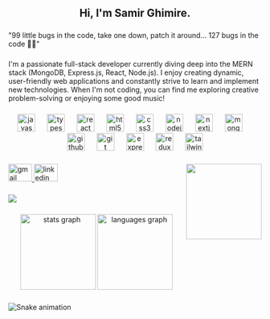 <h2 align="center">Hi, I'm Samir Ghimire.</h2>

###

<p align="left">"99 little bugs in the code, take one down, patch it around… 127 bugs in the code 🐞🎵"</p>

###

<p align="left">I'm a passionate full-stack developer currently diving deep into the MERN stack (MongoDB, Express.js, React, Node.js). I enjoy creating dynamic, user-friendly web applications and constantly strive to learn and implement new technologies. When I'm not coding, you can find me exploring creative problem-solving or enjoying some good music!</p>

###

<div align="center">
  <img src="https://skillicons.dev/icons?i=js" height="35" alt="javascript logo"  />
  <img width="16" />
  <img src="https://skillicons.dev/icons?i=ts" height="35" alt="typescript logo"  />
  <img width="16" />
  <img src="https://skillicons.dev/icons?i=react" height="35" alt="react logo"  />
  <img width="16" />
  <img src="https://skillicons.dev/icons?i=html" height="35" alt="html5 logo"  />
  <img width="16" />
  <img src="https://skillicons.dev/icons?i=css" height="35" alt="css3 logo"  />
  <img width="16" />
  <img src="https://skillicons.dev/icons?i=nodejs" height="35" alt="nodejs logo"  />
  <img width="16" />
  <img src="https://skillicons.dev/icons?i=nextjs" height="35" alt="nextjs logo"  />
  <img width="16" />
  <img src="https://cdn.simpleicons.org/mongodb/47A248" height="35" alt="mongodb logo"  />
  <img width="16" />
  <img src="https://skillicons.dev/icons?i=github" height="35" alt="github logo"  />
  <img width="16" />
  <img src="https://skillicons.dev/icons?i=git" height="35" alt="git logo"  />
  <img width="16" />
  <img src="https://skillicons.dev/icons?i=express" height="35" alt="express logo"  />
  <img width="16" />
  <img src="https://skillicons.dev/icons?i=redux" height="35" alt="redux logo"  />
  <img width="16" />
  <img src="https://cdn.simpleicons.org/tailwindcss/06B6D4" height="35" alt="tailwindcss logo"  />
</div>

###

<img align="right" height="150" src="https://media1.tenor.com/m/1CnFSvfLeLsAAAAC/bug-programmer.gif"  />

###

<div align="left">
  <a href="samirghimire9841@gmail.com" target="_blank">
    <img src="https://raw.githubusercontent.com/maurodesouza/profile-readme-generator/master/src/assets/icons/social/gmail/default.svg" width="47" height="35" alt="gmail logo"  />
  </a>
  <a href="https://www.linkedin.com/in/samir-ghimire-5a0b23331/" target="_blank">
    <img src="https://raw.githubusercontent.com/maurodesouza/profile-readme-generator/master/src/assets/icons/social/linkedin/default.svg" width="47" height="35" alt="linkedin logo"  />
  </a>
</div>

###

<div align="left">
  <img src="https://profile-counter.glitch.me/Samirghimire-5/count.svg?"  />
</div>

###

<div align="center">
  <img src="https://github-readme-stats.vercel.app/api?username=Samirghimire-5&hide_title=false&hide_rank=false&show_icons=true&include_all_commits=true&count_private=true&disable_animations=false&theme=dracula&locale=en&hide_border=false&order=1" height="150" alt="stats graph"  />
  <img src="https://github-readme-stats.vercel.app/api/top-langs?username=Samirghimire-5&locale=en&hide_title=false&layout=compact&card_width=320&langs_count=5&theme=dracula&hide_border=false&order=2" height="150" alt="languages graph"  />
</div>

###

<img src="https://raw.githubusercontent.com/Samirghimire-5/Samirghimire-5/output/snake.svg" alt="Snake animation" />

###